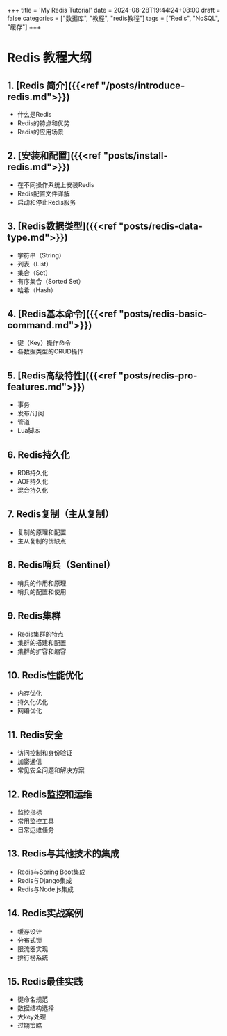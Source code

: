 +++
title = 'My Redis Tutorial'
date = 2024-08-28T19:44:24+08:00
draft = false
categories = ["数据库", "教程", "redis教程"]
tags = ["Redis", "NoSQL", "缓存"]
+++

# Redis 教程大纲

## 1. [Redis 简介]({{<ref "/posts/introduce-redis.md">}})
- 什么是Redis
- Redis的特点和优势
- Redis的应用场景

## 2. [安装和配置]({{<ref "posts/install-redis.md">}})
- 在不同操作系统上安装Redis
- Redis配置文件详解
- 启动和停止Redis服务

## 3. [Redis数据类型]({{<ref "posts/redis-data-type.md">}})
- 字符串（String）
- 列表（List）
- 集合（Set）
- 有序集合（Sorted Set）
- 哈希（Hash）

## 4. [Redis基本命令]({{<ref "posts/redis-basic-command.md">}})
- 键（Key）操作命令
- 各数据类型的CRUD操作

## 5. [Redis高级特性]({{<ref "posts/redis-pro-features.md">}})
- 事务
- 发布/订阅
- 管道
- Lua脚本

## 6. Redis持久化
- RDB持久化
- AOF持久化
- 混合持久化

## 7. Redis复制（主从复制）
- 复制的原理和配置
- 主从复制的优缺点

## 8. Redis哨兵（Sentinel）
- 哨兵的作用和原理
- 哨兵的配置和使用

## 9. Redis集群
- Redis集群的特点
- 集群的搭建和配置
- 集群的扩容和缩容

## 10. Redis性能优化
- 内存优化
- 持久化优化
- 网络优化

## 11. Redis安全
- 访问控制和身份验证
- 加密通信
- 常见安全问题和解决方案

## 12. Redis监控和运维
- 监控指标
- 常用监控工具
- 日常运维任务

## 13. Redis与其他技术的集成
- Redis与Spring Boot集成
- Redis与Django集成
- Redis与Node.js集成

## 14. Redis实战案例
- 缓存设计
- 分布式锁
- 限流器实现
- 排行榜系统

## 15. Redis最佳实践
- 键命名规范
- 数据结构选择
- 大key处理
- 过期策略
